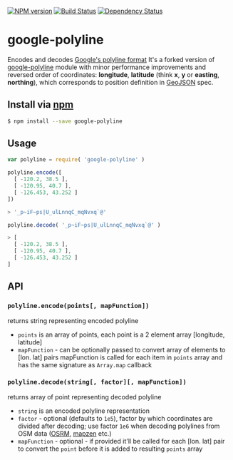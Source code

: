 [![NPM version][npm-image]][npm-url]
[![Build Status][travis-image]][travis-url]
[![Dependency Status][gemnasium-image]][gemnasium-url]

# google-polyline

Encodes and decodes [Google's polyline format][google-polyline-format] It's a forked version of
[google-polyline][org-google-polyline] module with minor performance improvements and reversed order
of coordinates: **longitude**, **latitude** (think **x**, **y** or **easting**, **northing**), which
corresponds to position definition in [GeoJSON] spec.


## Install via [npm](https://npmjs.com)

```sh
$ npm install --save google-polyline
```

## Usage

```js
var polyline = require( 'google-polyline' )
```

```js
polyline.encode([
  [ -120.2, 38.5 ],
  [ -120.95, 40.7 ],
  [ -126.453, 43.252 ]
])

> '_p~iF~ps|U_ulLnnqC_mqNvxq`@'
```

```js
polyline.decode( '_p~iF~ps|U_ulLnnqC_mqNvxq`@' )

> [
  [ -120.2, 38.5 ],
  [ -120.95, 40.7 ],
  [ -126.453, 43.252 ]
]
```

## API

### `polyline.encode(points[, mapFunction])`

returns string representing encoded polyline

- `points` is an array of points, each point is a 2 element array [longitude, latitude]
- `mapFunction` - can be optionally passed to convert array of elements to [lon. lat] pairs
mapFunction is called for each item in `points` array and has the same signature as `Array.map` callback

### `polyline.decode(string[, factor][, mapFunction])`

returns array of point representing decoded polyline

- `string` is an encoded polyline representation
- `factor` - optional (defaults to `1e5`), factor by which coordinates are divided after decoding; use factor `1e6` when decoding polylines from OSM data ([OSRM], [mapzen] etc.)
- `mapFunction` - optional - if provided it'll be called for each [lon. lat] pair to convert the `point` before it is added to resulting `points` array

[OSRM]: http://project-osrm.org/
[mapzen]: https://mapzen.com/

[google-polyline-format]: https://developers.google.com/maps/documentation/utilities/polylinealgorithm
[org-google-polyline]: https://github.com/jhermsmeier/node-google-polyline
[GeoJSON]: http://geojson.org/geojson-spec.html#positions

[npm-image]: https://img.shields.io/npm/v/@pirxpilot/google-polyline.svg
[npm-url]: https://npmjs.org/package/@pirxpilot/google-polyline

[travis-url]: https://travis-ci.org/pirxpilot/google-polyline
[travis-image]: https://img.shields.io/travis/pirxpilot/google-polyline.svg

[gemnasium-image]: https://img.shields.io/gemnasium/pirxpilot/google-polyline.svg
[gemnasium-url]: https://gemnasium.com/pirxpilot/google-polyline
